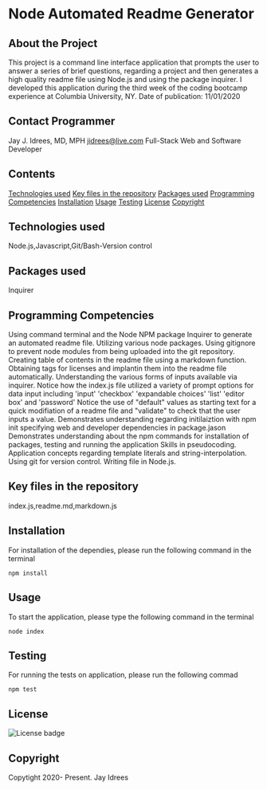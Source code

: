 # Node Automated Readme Generator

## About the Project
This project is a command line interface application that prompts the user to answer a series of brief questions, regarding a project and then generates a high quality readme file using Node.js and using the package inquirer. I developed this application during the third week of the coding bootcamp experience at Columbia University, NY. Date of publication: 11/01/2020

## Contact Programmer

Jay J. Idrees, MD, MPH
jidrees@live.com
Full-Stack Web and Software Developer

## Contents

[Technologies used](#technologies-used)
[Key files in the repository](#key-files-in-the-repository)
[Packages used](#packages-used)
[Programming Competencies](#programming-competencies)
[Installation](#installation)
[Usage](#usage)
[Testing](#testing)
[License](#license)
[Copyright](#copyright)


## Technologies used

Node.js,Javascript,Git/Bash-Version control

## Packages used

Inquirer

## Programming Competencies

Using command terminal and the Node NPM package Inquirer to generate an automated readme file. Utilizing various node packages.
Using gitignore to prevent node modules from being uploaded into the git repository.
Creating table of contents in the readme file using a markdown function.
Obtaining tags for licenses and implantin them into the readme file automatically.
Understanding the various forms of inputs available via inquirer.
Notice how the index.js file utilized a variety of prompt options for data input including 'input' 'checkbox' 'expandable choices' 'list' 'editor box' and 'password'
Notice the use of "default" values as starting text for a quick modifiation of a readme file and "validate" to check that the user inputs a value.
Demonstrates understanding regarding initilaiztion with npm init specifying web and developer dependencies in package.jason
Demonstrates understanding about the npm commands for installation of packages, testing and running the application
Skills in pseudocoding.
Application concepts regarding template literals and string-interpolation.
Using git for version control.
Writing file in Node.js.


## Key files in the repository

index.js,readme.md,markdown.js


## Installation

For installation of the dependies, please run the following command in the terminal
```
npm install
```

## Usage

To start the application, please type the following command in the terminal

```
node index
```


## Testing

For running the tests on application, please run the following commad

```
npm test
```


## License 

![License badge](https://img.shields.io/badge/license-MIT-blue.svg)


## Copyright 
Copytight 2020- Present. Jay Idrees


